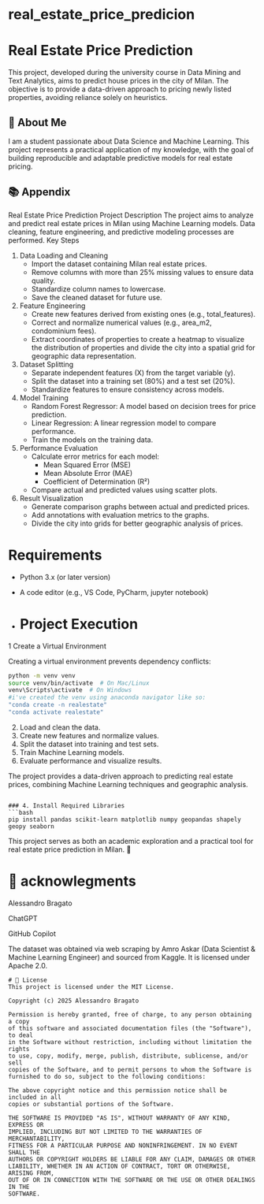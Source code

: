 # real_estate_price_predicion

# Real Estate Price Prediction 
This project, developed during the university course in Data Mining and Text Analytics, aims to predict house prices in the city of Milan. The objective is to provide a data-driven approach to pricing newly listed properties, avoiding reliance solely on heuristics.

## 🚀 About Me
I am a student passionate about Data Science and Machine Learning. This project represents a practical application of my knowledge, with the goal of building reproducible and adaptable predictive models for real estate pricing.

## 📚 Appendix
Real Estate Price Prediction Project Description
The project aims to analyze and predict real estate prices in Milan using Machine Learning models. Data cleaning, feature engineering, and predictive modeling processes are performed.
Key Steps
1. Data Loading and Cleaning
    * Import the dataset containing Milan real estate prices.
    * Remove columns with more than 25% missing values to ensure data quality.
    * Standardize column names to lowercase.
    * Save the cleaned dataset for future use.
2. Feature Engineering
    * Create new features derived from existing ones (e.g., total_features).
    * Correct and normalize numerical values (e.g., area_m2, condominium fees).
    * Extract coordinates of properties to create a heatmap to visualize the distribution of properties and divide the city into a spatial grid for geographic data representation.
3. Dataset Splitting
    * Separate independent features (X) from the target variable (y).
    * Split the dataset into a training set (80%) and a test set (20%).
    * Standardize features to ensure consistency across models.
4. Model Training
    * Random Forest Regressor: A model based on decision trees for price prediction.
    * Linear Regression: A linear regression model to compare performance.
    * Train the models on the training data.
5. Performance Evaluation
    * Calculate error metrics for each model:
        * Mean Squared Error (MSE)
        * Mean Absolute Error (MAE)
        * Coefficient of Determination (R²)
    * Compare actual and predicted values using scatter plots.
6. Result Visualization
    * Generate comparison graphs between actual and predicted prices.
    * Add annotations with evaluation metrics to the graphs.
    * Divide the city into grids for better geographic analysis of prices.


# Requirements
* Python 3.x (or later version)
* A code editor (e.g., VS Code, PyCharm, jupyter notebook)

* # Project Execution
1 Create a Virtual Environment

Creating a virtual environment prevents dependency conflicts:
```bash
python -m venv venv
source venv/bin/activate  # On Mac/Linux
venv\Scripts\activate  # On Windows
#i've created the venv using anaconda navigator like so:
"conda create -n realestate" 
"conda activate realestate"
```
2. Load and clean the data.
3. Create new features and normalize values.
4. Split the dataset into training and test sets.
5. Train Machine Learning models.
6. Evaluate performance and visualize results.

The project provides a data-driven approach to predicting real estate prices, combining Machine Learning techniques and geographic analysis.


```

### 4. Install Required Libraries
```bash
pip install pandas scikit-learn matplotlib numpy geopandas shapely geopy seaborn
```

This project serves as both an academic exploration and a practical tool for real estate price prediction in Milan. 🌟

# 👥 acknowlegments

Alessandro Bragato

ChatGPT

GitHub Copilot

The dataset was obtained via web scraping by Amro Askar (Data Scientist & Machine Learning Engineer) and sourced from Kaggle. It is licensed under Apache 2.0.
```
# 📄 License
This project is licensed under the MIT License.

Copyright (c) 2025 Alessandro Bragato

Permission is hereby granted, free of charge, to any person obtaining a copy
of this software and associated documentation files (the "Software"), to deal
in the Software without restriction, including without limitation the rights
to use, copy, modify, merge, publish, distribute, sublicense, and/or sell
copies of the Software, and to permit persons to whom the Software is
furnished to do so, subject to the following conditions:

The above copyright notice and this permission notice shall be included in all
copies or substantial portions of the Software.

THE SOFTWARE IS PROVIDED "AS IS", WITHOUT WARRANTY OF ANY KIND, EXPRESS OR
IMPLIED, INCLUDING BUT NOT LIMITED TO THE WARRANTIES OF MERCHANTABILITY,
FITNESS FOR A PARTICULAR PURPOSE AND NONINFRINGEMENT. IN NO EVENT SHALL THE
AUTHORS OR COPYRIGHT HOLDERS BE LIABLE FOR ANY CLAIM, DAMAGES OR OTHER
LIABILITY, WHETHER IN AN ACTION OF CONTRACT, TORT OR OTHERWISE, ARISING FROM,
OUT OF OR IN CONNECTION WITH THE SOFTWARE OR THE USE OR OTHER DEALINGS IN THE
SOFTWARE.
```

